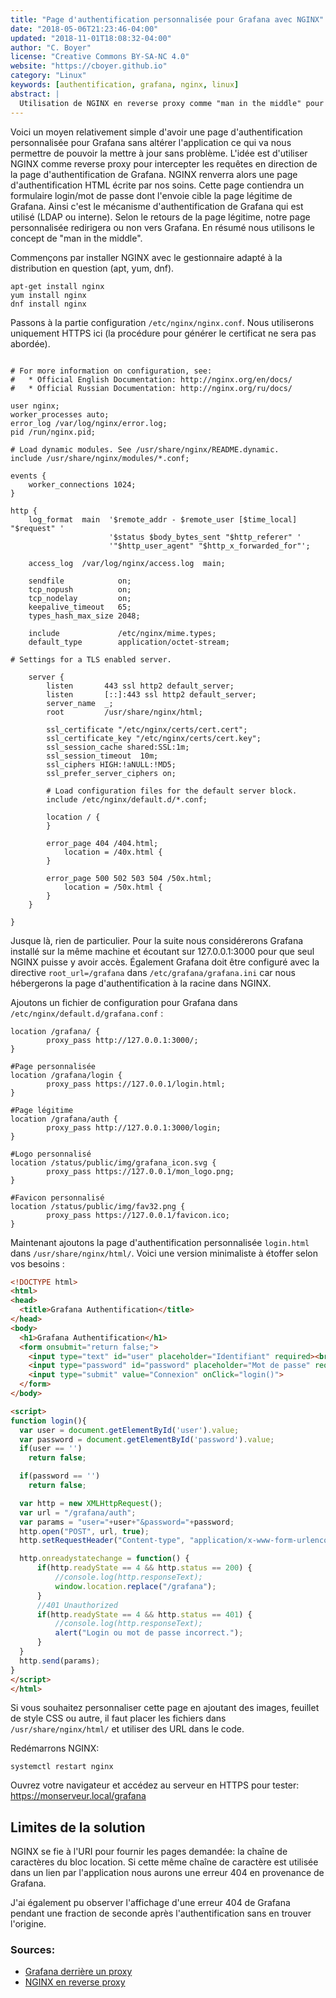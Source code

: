 ```yaml
---
title: "Page d'authentification personnalisée pour Grafana avec NGINX"
date: "2018-05-06T21:23:46-04:00"
updated: "2018-11-01T18:08:32-04:00"
author: "C. Boyer"
license: "Creative Commons BY-SA-NC 4.0"
website: "https://cboyer.github.io"
category: "Linux"
keywords: [authentification, grafana, nginx, linux]
abstract: |
  Utilisation de NGINX en reverse proxy comme "man in the middle" pour rediriger vers une page d'authentification personnalisée.
---
```


Voici un moyen relativement simple d'avoir une page d'authentification personnalisée pour Grafana sans altérer l'application ce qui va nous permettre de pouvoir la mettre à jour sans problème. L'idée est d'utiliser NGINX comme reverse proxy pour intercepter les requêtes en direction de la page d'authentification de Grafana. NGINX renverra alors une page d'authentification HTML écrite par nos soins. Cette page contiendra un formulaire login/mot de passe dont l'envoie cible la page légitime de Grafana. Ainsi c'est le mécanisme d'authentification de Grafana qui est utilisé (LDAP ou interne). Selon le retours de la page légitime, notre page personnalisée redirigera ou non vers Grafana.
En résumé nous utilisons le concept de "man in the middle".

Commençons par installer NGINX avec le gestionnaire adapté à la distribution en question (apt, yum, dnf).

```console
apt-get install nginx
yum install nginx
dnf install nginx
```

Passons à la partie configuration `/etc/nginx/nginx.conf`. Nous utiliserons uniquement HTTPS ici (la procédure pour générer le certificat ne sera pas abordée).

```console

# For more information on configuration, see:
#   * Official English Documentation: http://nginx.org/en/docs/
#   * Official Russian Documentation: http://nginx.org/ru/docs/

user nginx;
worker_processes auto;
error_log /var/log/nginx/error.log;
pid /run/nginx.pid;

# Load dynamic modules. See /usr/share/nginx/README.dynamic.
include /usr/share/nginx/modules/*.conf;

events {
    worker_connections 1024;
}

http {
    log_format  main  '$remote_addr - $remote_user [$time_local] "$request" '
                      '$status $body_bytes_sent "$http_referer" '
                      '"$http_user_agent" "$http_x_forwarded_for"';

    access_log  /var/log/nginx/access.log  main;

    sendfile            on;
    tcp_nopush          on;
    tcp_nodelay         on;
    keepalive_timeout   65;
    types_hash_max_size 2048;

    include             /etc/nginx/mime.types;
    default_type        application/octet-stream;

# Settings for a TLS enabled server.

    server {
        listen       443 ssl http2 default_server;
        listen       [::]:443 ssl http2 default_server;
        server_name  _;
        root         /usr/share/nginx/html;

        ssl_certificate "/etc/nginx/certs/cert.cert";
        ssl_certificate_key "/etc/nginx/certs/cert.key";
        ssl_session_cache shared:SSL:1m;
        ssl_session_timeout  10m;
        ssl_ciphers HIGH:!aNULL:!MD5;
        ssl_prefer_server_ciphers on;

        # Load configuration files for the default server block.
        include /etc/nginx/default.d/*.conf;

        location / {
        }

        error_page 404 /404.html;
            location = /40x.html {
        }

        error_page 500 502 503 504 /50x.html;
            location = /50x.html {
        }
    }

}

```

Jusque là, rien de particulier. Pour la suite nous considérerons Grafana installé sur la même machine et écoutant sur 127.0.0.1:3000 pour que seul NGINX puisse y avoir accès. Également Grafana doit être configuré avec la directive `root_url=/grafana` dans `/etc/grafana/grafana.ini` car nous hébergerons la page d'authentification à la racine dans NGINX.

Ajoutons un fichier de configuration pour Grafana dans `/etc/nginx/default.d/grafana.conf` :

```console
location /grafana/ {
        proxy_pass http://127.0.0.1:3000/;
}

#Page personnalisée
location /grafana/login {
        proxy_pass https://127.0.0.1/login.html;
}

#Page légitime
location /grafana/auth {
        proxy_pass http://127.0.0.1:3000/login;
}

#Logo personnalisé
location /status/public/img/grafana_icon.svg {
        proxy_pass https://127.0.0.1/mon_logo.png;
}

#Favicon personnalisé
location /status/public/img/fav32.png {
        proxy_pass https://127.0.0.1/favicon.ico;
}
```

Maintenant ajoutons la page d'authentification personnalisée `login.html` dans `/usr/share/nginx/html/`. Voici une version minimaliste à étoffer selon vos besoins :

```html
<!DOCTYPE html>
<html>
<head>
  <title>Grafana Authentification</title>
</head>
<body>
  <h1>Grafana Authentification</h1>
  <form onsubmit="return false;">
    <input type="text" id="user" placeholder="Identifiant" required><br>
    <input type="password" id="password" placeholder="Mot de passe" required><br>
    <input type="submit" value="Connexion" onClick="login()">
  </form>
</body>

<script>
function login(){
  var user = document.getElementById('user').value;
  var password = document.getElementById('password').value;
  if(user == '')
    return false;

  if(password == '')
    return false;

  var http = new XMLHttpRequest();
  var url = "/grafana/auth";
  var params = "user="+user+"&password="+password;
  http.open("POST", url, true);
  http.setRequestHeader("Content-type", "application/x-www-form-urlencoded");

  http.onreadystatechange = function() {
      if(http.readyState == 4 && http.status == 200) {
          //console.log(http.responseText);
          window.location.replace("/grafana");
      }
      //401 Unauthorized
      if(http.readyState == 4 && http.status == 401) {
          //console.log(http.responseText);
          alert("Login ou mot de passe incorrect.");
      }
  }
  http.send(params);
}
</script>
</html>
```

Si vous souhaitez personnaliser cette page en ajoutant des images, feuillet de style CSS ou autre, il faut placer les fichiers dans `/usr/share/nginx/html/` et utiliser des URL dans le code.

Redémarrons NGINX:

```console
systemctl restart nginx
```

Ouvrez votre navigateur et accédez au serveur en HTTPS pour tester: https://monserveur.local/grafana

## Limites de la solution

NGINX se fie à l'URI pour fournir les pages demandée: la chaîne de caractères du bloc location. Si cette même chaîne de caractère est utilisée dans un lien par l'application nous aurons une erreur 404 en provenance de Grafana.

J'ai également pu observer l'affichage d'une erreur 404 de Grafana pendant une fraction de seconde après l'authentification sans en trouver l'origine.

### Sources:

 - [Grafana derrière un proxy](http://docs.grafana.org/installation/behind_proxy)
 - [NGINX en reverse proxy](http://nginx.org/en/docs/http/ngx_http_core_module.html#location)

